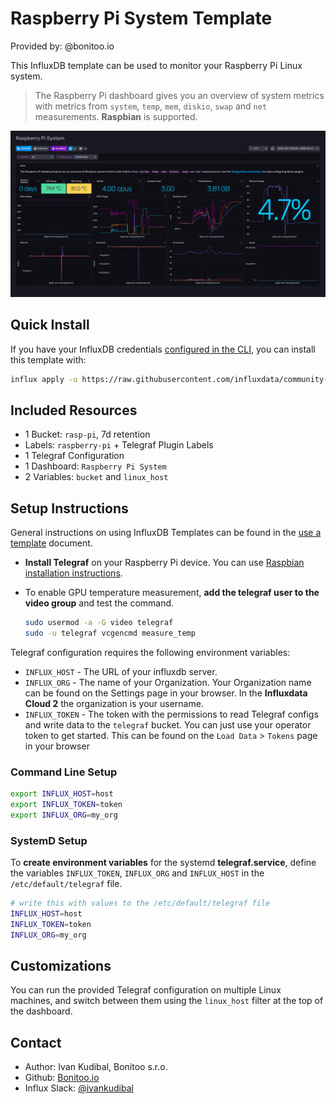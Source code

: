 # Raspberry Pi System Template

Provided by: @bonitoo.io

This InfluxDB template can be used to monitor your Raspberry Pi Linux system.

> The Raspberry Pi dashboard gives you an overview of system metrics with
> metrics from `system`, `temp`, `mem`, `diskio`, `swap` and `net` measurements.
> **Raspbian** is supported.

![Example Dashboard Screenshot](img/raspberry_system_dashboard.png)

## Quick Install

If you have your InfluxDB credentials
[configured in the CLI](Vhttps://v2.docs.influxdata.com/v2.0/reference/cli/influx/config/),
you can install this template with:

```sh
influx apply -u https://raw.githubusercontent.com/influxdata/community-templates/master/raspberry-pi/raspberry-pi-system.yml
```

## Included Resources

- 1 Bucket: `rasp-pi`, 7d retention
- Labels: `raspberry-pi` + Telegraf Plugin Labels
- 1 Telegraf Configuration
- 1 Dashboard: `Raspberry Pi System`
- 2 Variables: `bucket` and `linux_host`

## Setup Instructions

General instructions on using InfluxDB Templates can be found in the [use a template](../docs/use_a_template.md) document.

- **Install Telegraf** on your Raspberry Pi device. You can use
  [Raspbian installation instructions](https://community.influxdata.com/t/raspberry-pi-installation-instructions/5515).
- To enable GPU temperature measurement, **add the telegraf user to the video
  group** and test the command.

    ```sh
    sudo usermod -a -G video telegraf
    sudo -u telegraf vcgencmd measure_temp
    ```

Telegraf configuration requires the following environment variables:

- `INFLUX_HOST` - The URL of your influxdb server.
- `INFLUX_ORG` - The name of your Organization. Your Organization name can be
  found on the Settings page in your browser. In the **Influxdata Cloud 2** the
  organization is your username.
- `INFLUX_TOKEN` - The token with the permissions to read Telegraf configs and
  write data to the `telegraf` bucket. You can just use your operator token to
  get started. This can be found on the `Load Data` > `Tokens` page in your
  browser

### Command Line Setup

```sh
export INFLUX_HOST=host
export INFLUX_TOKEN=token
export INFLUX_ORG=my_org
```

### SystemD Setup

To **create environment variables** for the systemd **telegraf.service**, define
the variables `INFLUX_TOKEN`, `INFLUX_ORG` and `INFLUX_HOST` in the
`/etc/default/telegraf` file.

```sh
# write this with values to the /etc/default/telegraf file
INFLUX_HOST=host
INFLUX_TOKEN=token
INFLUX_ORG=my_org
```

## Customizations

You can run the provided Telegraf configuration on multiple Linux machines, and
switch between them using the `linux_host` filter at the top of the dashboard.

## Contact

- Author: Ivan Kudibal, Bonitoo s.r.o.
- Github: [Bonitoo.io](https://github.com/bonitoo-io)
- Influx Slack: [@ivankudibal](https://influxdata.com/slack)
